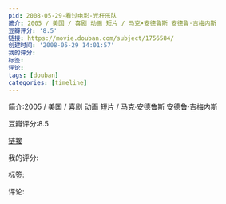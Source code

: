 ```yaml
---
pid: 2008-05-29-看过电影-光杆乐队
简介: 2005 / 美国 / 喜剧 动画 短片 / 马克∙安德鲁斯 安德鲁·吉梅内斯
豆瓣评分: '8.5'
链接: https://movie.douban.com/subject/1756584/
创建时间: '2008-05-29 14:01:57'
我的评分:
标签:
评论:
tags: [douban]
categories: [timeline]
---
```

简介:2005 / 美国 / 喜剧 动画 短片 / 马克∙安德鲁斯 安德鲁·吉梅内斯

豆瓣评分:8.5

[链接](https://movie.douban.com/subject/1756584/)

我的评分:

标签:

评论:

